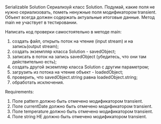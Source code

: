 Serializable Solution
Сериализуй класс Solution.
Подумай, какие поля не нужно сериализовать, пометь ненужные поля модификатором transient.
Объект всегда должен содержать актуальные итоговые данные.
Метод main не участвует в тестировании.

Написать код проверки самостоятельно в методе main:
1) создать файл, открыть поток на чтение (input stream) и на запись(output stream);
2) создать экземпляр класса Solution - savedObject;
3) записать в поток на запись savedObject (убедитесь, что они там действительно есть);
4) создать другой экземпляр класса Solution с другим параметром;
5) загрузить из потока на чтение объект - loadedObject;
6) проверить, что savedObject.string равна loadedObject.string;
7) обработать исключения.


Requirements:
1. Поле pattern должно быть отмечено модификатором transient.
2. Поле currentDate должно быть отмечено модификатором transient.
3. Поле temperature должно быть отмечено модификатором transient.
4. Поле string НЕ должно быть отмечено модификатором transient.
